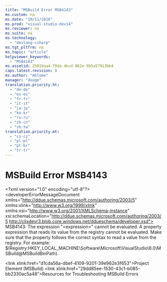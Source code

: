 ```yaml
---
title: "MSBuild Error MSB4143"
ms.custom: na
ms.date: "10/11/2016"
ms.prod: "visual-studio-dev14"
ms.reviewer: na
ms.suite: na
ms.technology: 
  - "devlang-csharp"
ms.tgt_pltfrm: na
ms.topic: "article"
helpviewer_keywords: 
  - "MSB4143"
ms.assetid: 25019aa4-f0da-4bcd-862e-9b5a57913bb4
caps.latest.revision: 8
ms.author: "mblome"
manager: "douge"
translation.priority.ht: 
  - "de-de"
  - "es-es"
  - "fr-fr"
  - "it-it"
  - "ja-jp"
  - "ko-kr"
  - "ru-ru"
  - "zh-cn"
  - "zh-tw"
translation.priority.mt: 
  - "cs-cz"
  - "pl-pl"
  - "pt-br"
  - "tr-tr"
---
```

# MSBuild Error MSB4143
\<?xml version="1.0" encoding="utf-8"?>
\<developerErrorMessageDocument xmlns="http://ddue.schemas.microsoft.com/authoring/2003/5" xmlns:xlink="http://www.w3.org/1999/xlink" xmlns:xsi="http://www.w3.org/2001/XMLSchema-instance" xsi:schemaLocation="http://ddue.schemas.microsoft.com/authoring/2003/5 http://clixdevr3.blob.core.windows.net/ddueschema/developer.xsd">
  <introduction>
    <para>
      <ui>MSB4143: The expression "&lt;expression&gt;" cannot be evaluated.</ui>
    </para>
    <para>A property expression that reads its value from the registry cannot be evaluated.</para>
  </introduction>
  <procedure>
    <title>To correct this error</title>
    <steps class="bullet">
      <step>
        <content>
          <para>Make sure that the property follows the correct syntax to read a value from the registry. For example: <codeInline>$(Registry:HKEY_LOCAL_MACHINE\Software\Microsoft\VisualStudio\8.0\MSBuild@MSBuildBinPath)</codeInline>.</para>
        </content>
      </step>
    </steps>
  </procedure>
  <relatedTopics>

\<link xlink:href="d1cda56a-dbef-4109-9201-39e962e3f653">Project Element (MSBuild)</link>
\<link xlink:href="29dd85ee-1530-43c1-b085-bb2330ac5a48">Resources for Troubleshooting MSBuild Errors</link>
</relatedTopics>
</developerErrorMessageDocument>